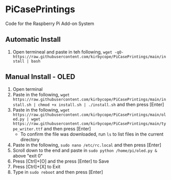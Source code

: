 # PiCasePrintings
Code for the Raspberry Pi Add-on System

## Automatic Install
1. Open termineal and paste in teh following, `wget -qO- https://raw.githubusercontent.com/kirbycope/PiCasePrintings/main/install | bash`

## Manual Install - OLED
1. Open terminal
1. Paste in the following, `wget https://raw.githubusercontent.com/kirbycope/PiCasePrintings/main/install.sh | chmod +x install.sh | ./install.sh` and then press [Enter]
1. Paste in the following, `wget https://raw.githubusercontent.com/kirbycope/PiCasePrintings/main/oled.py | wget https://raw.githubusercontent.com/kirbycope/PiCasePrintings/main/type_writer.ttf` and then press [Enter]
   - To confirm the file was downloaded, run `ls` to list files in the current directory
1. Paste in the following, `sudo nano /etc/rc.local` and then press [Enter]
1. Scroll down to the end and paste in `sudo python /home/pi/oled.py &` above "exit 0"
1. Press [Ctrl]+[O] and the press [Enter] to Save
1. Press [Ctrl]+[X] to Exit
1. Type in `sudo reboot` and then press [Enter]
